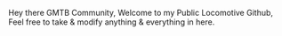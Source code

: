 Hey there GMTB Community, Welcome to my Public Locomotive Github, Feel free to take & modify anything & everything in here.
